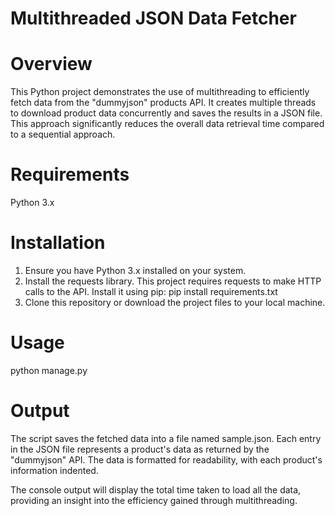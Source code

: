 # Multithreaded JSON Data Fetcher

# Overview
This Python project demonstrates the use of multithreading to efficiently fetch data from the "dummyjson" products API. It creates multiple threads to download product data concurrently and saves the results in a JSON file. This approach significantly reduces the overall data retrieval time compared to a sequential approach.

# Requirements
Python 3.x

# Installation
1. Ensure you have Python 3.x installed on your system.
2. Install the requests library. This project requires requests to make HTTP calls to the API. Install it using pip:
pip install requirements.txt
3. Clone this repository or download the project files to your local machine.

# Usage
python manage.py

# Output
The script saves the fetched data into a file named sample.json. Each entry in the JSON file represents a product's data as returned by the "dummyjson" API. The data is formatted for readability, with each product's information indented.

The console output will display the total time taken to load all the data, providing an insight into the efficiency gained through multithreading.
